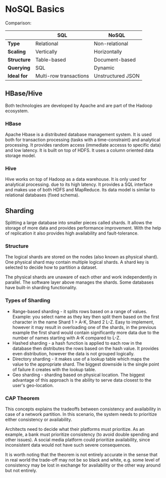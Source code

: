 # NoSQL Basics

Comparison:

|               | **SQL**                | **NoSQL**         |
|---------------|------------------------|-------------------|
| **Type**      | Relational             | Non-relational    |
| **Scaling**   | Vertically             | Horizontally      |
| **Structure** | Table-based            | Document-based    |
| **Querying**  | SQL                    | Dynamic           |
| **Ideal for** | Multi-row transactions | Unstructured JSON |

## HBase/Hive

Both technologies are developed by Apache and are part of the Hadoop ecosystem.

### HBase

Apache Hbase is a distributed database management system. It is used both for transaction processing (tasks with a time-constraint) and analytical processing. It provides random access (immediate accesss to specific data) and low latency. It is built on top of HDFS. It uses a column oriented data storage model.

### Hive

Hive works on top of Hadoop as a data warehouse. It is only used for analytical processing. due to its high latency. It provides a SQL interface and makes use of both HDFS and MapReduce. Its data model is similar to relational databases (fixed schema).

## Sharding

Splitting a large database into smaller pieces called shards. It allows the storage of more data and provides performance improvement. With the help of replication it also provides high availability and fault-tolerance.


### Structure

The logical shards are stored on the nodes (also known as physical shard). One physical shard may contain multiple logical shards. A shard key is selected to decide how to partition a dataset.

The physical shards are unaware of each other and work independently in parallel. The software layer above manages the shards. Some databases have built-in sharding functionality.

### Types of Sharding

* Range-based sharding - it splits rows based on a range of values. Example: you select name as they key then split them based on the first character in the name Shard 1 > A-K, Shard 2 L-Z. Easy to implement, however it may result in overloading one of the shards, in the previous example the first shard would contain significantly more data due to the number of names starting with A-K compared to L-Z.
* Hashed sharding - a hash function is applied to each row in the database then distributes the rows based on the hash value. It provides even distribution, however the data is not grouped logically.
* Directory sharding - it makes use of a lookup table which maps the value to the appropriate shard. The biggest downside is the single point of failure it creates with the lookup table.
* Geo sharding - sharding based on physical location. The biggest advantage of this approach is the ability to serve data closest to the user's geo-location.

### CAP Theorem

This concepts explains the tradeoffs between consistency and availability in case of a network partition. In this scenario, the system needs to prioritize either consistency or availability.

Architects need to decide what their platforms must prioritize. As an example, a bank must prioritize consistency (to avoid double spending and other issues). A social media platform could prioritize availability, since inconsistent data would not have such severe consequences.

It is worth noting that the theorem is not entirely accurate in the sense that in real world the trade-off may not be so black and white, e.g. some level of consistency may be lost in exchange for availability or the other way around but not entirely.